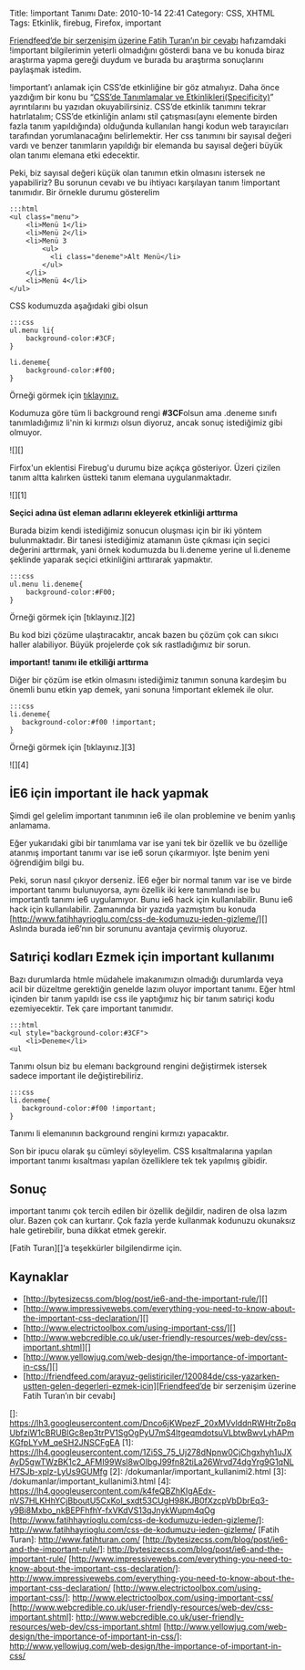 Title: !important Tanımı
Date: 2010-10-14 22:41
Category: CSS, XHTML
Tags: Etkinlik, firebug, Firefox, important

[Friendfeed’de bir serzenişim üzerine Fatih Turan’ın bir cevabı][]
hafızamdaki !important bilgilerimin yeterli olmadığını gösterdi bana ve
bu konuda biraz araştırma yapma gereği duydum ve burada bu araştırma
sonuçlarını paylaşmak istedim.

!important’ı anlamak için CSS’de etkinliğine bir göz atmalıyız. Daha
önce yazdığım bir konu bu “[CSS’de Tanımlamalar ve Etkinlikleri(Specificity)][]” ayrıntılarını bu yazıdan okuyabilirsiniz.
CSS’de etkinlik tanımını tekrar hatırlatalım; CSS’de etkinliğin anlamı
stil çatışması(aynı elemente birden fazla tanım yapıldığında) olduğunda
kullanılan hangi kodun web tarayıcıları tarafından yorumlanacağını
belirlemektir. Her css tanımını bir sayısal değeri vardı ve benzer
tanımların yapıldığı bir elemanda bu sayısal değeri büyük olan tanımı
elemana etki edecektir.

Peki, biz sayısal değeri küçük olan tanımın etkin olmasını istersek ne
yapabiliriz? Bu sorunun cevabı ve bu ihtiyacı karşılayan tanım
!important tanımıdır. Bir örnekle durumu gösterelim

	:::html
	<ul class="menu">
	    <li>Menü 1</li>
	    <li>Menü 2</li>
	    <li>Menü 3
	        <ul>
	          <li class="deneme">Alt Menü</li>
	        </ul>
	    </li>
	    <li>Menü 4</li>
	</ul> 

CSS kodumuzda aşağıdaki gibi olsun

	:::css
	ul.menu li{
		background-color:#3CF;
	}

	li.deneme{
		background-color:#f00;
	} 

Örneği görmek için [tıklayınız.][]

Kodumuza göre tüm li background rengi **#3CF**olsun ama .deneme sınıfı
tanımladığımız li'nin ki kırmızı olsun diyoruz, ancak sonuç istediğimiz
gibi olmuyor.

![][]

Firfox'un eklentisi Firebug'u durumu bize açıkça gösteriyor. Üzeri
çizilen tanım altta kalırken üstteki tanım elemana uygulanmaktadır.

![][1]

**Seçici adına üst eleman adlarını ekleyerek etkinliği arttırma**

Burada bizim kendi istediğimiz sonucun oluşması için bir iki yöntem
bulunmaktadır. Bir tanesi istediğimiz atamanın üste çıkması için seçici
değerini arttırmak, yani örnek kodumuzda bu li.deneme yerine ul
li.deneme şeklinde yaparak seçici etkinliğini arttırarak yapmaktır.

	:::css
	ul.menu li.deneme{
  		background-color:#F00;
  	}


Örneği görmek için [tıklayınız.][2]

Bu kod bizi çözüme ulaştıracaktır, ancak bazen bu çözüm çok can sıkıcı
haller alabiliyor. Büyük projelerde çok sık rastladığımız bir sorun.

**important! tanımı ile etkiliği arttırma**

Diğer bir çözüm ise etkin olmasını istediğimiz tanımın sonuna kardeşim
bu önemli bunu etkin yap demek, yani sonuna !important eklemek ile
olur.  

	:::css
	li.deneme{
	   background-color:#f00 !important;
	}

Örneği görmek için [tıklayınız.][3]

![][4]  

## İE6 için important ile hack yapmak

Şimdi gel gelelim important tanımının ie6 ile olan problemine ve benim
yanlış anlamama.

Eğer yukarıdaki gibi bir tanımlama var ise yani tek bir özellik ve bu
özelliğe atanmış important tanımı var ise ie6 sorun çıkarmıyor. İşte
benim yeni öğrendiğim bilgi bu.

Peki, sorun nasıl çıkıyor derseniz. İE6 eğer bir normal tanım var ise ve
birde important tanımı bulunuyorsa, aynı özellik iki kere tanımlandı ise
bu importantlı tanımı ie6 uygulamıyor. Bunu ie6 hack için
kullanılabilir. Bunu ie6 hack için kullanılabilir. Zamanında bir yazıda
yazmıştım bu konuda
[http://www.fatihhayrioglu.com/css-de-kodumuzu-ieden-gizleme/][] Aslında
burada ie6’nın bir sorununu avantaja çevirmiş oluyoruz.

## Satıriçi kodları Ezmek için important kullanımı

Bazı durumlarda htmle müdahele imakanımızın olmadığı durumlarda veya
acil bir düzeltme gerektiğin genelde lazım oluyor important tanımı. Eğer
html içinden bir tanım yapıldı ise css ile yaptığımız hiç bir tanım
satıriçi kodu ezemiyecektir. Tek çare important tanımıdır.

	:::html
	<ul style="background-color:#3CF">
		<li>Deneme</li>
	<ul 

Tanımı olsun biz bu elemanı background rengini değiştirmek istersek
sadece important ile değiştirebiliriz.

	:::css
	li.deneme{
	   background-color:#f00 !important;
	} 

Tanımı li elemanının background rengini kırmızı yapacaktır.

Son bir ipucu olarak şu cümleyi söyleyelim. CSS kısaltmalarına yapılan
important tanımı kısaltması yapılan özelliklere tek tek yapılmış
gibidir.

## Sonuç

important tanımı çok tercih edilen bir özellik değildir, nadiren de olsa
lazım olur. Bazen çok can kurtarır. Çok fazla yerde kullanmak kodunuzu
okunaksız hale getirebilir, buna dikkat etmek gerekir.

[Fatih Turan][]’a teşekkürler bilgilendirme için.

## Kaynaklar

-   [http://bytesizecss.com/blog/post/ie6-and-the-important-rule/][]
-   [http://www.impressivewebs.com/everything-you-need-to-know-about-the-important-css-declaration/][]
-   [http://www.electrictoolbox.com/using-important-css/][]
-   [http://www.webcredible.co.uk/user-friendly-resources/web-dev/css-important.shtml][]
-   [http://www.yellowjug.com/web-design/the-importance-of-important-in-css/][]
-   [http://friendfeed.com/arayuz-gelistiriciler/120084de/css-yazarken-ustten-gelen-degerleri-ezmek-icin][Friendfeed’de     bir serzenişim üzerine Fatih Turan’ın bir cevabı]

  [Friendfeed’de bir serzenişim üzerine Fatih Turan’ın bir cevabı]: http://friendfeed.com/arayuz-gelistiriciler/120084de/css-yazarken-ustten-gelen-degerleri-ezmek-icin
  [CSS’de Tanımlamalar ve Etkinlikleri(Specificity)]: http://www.fatihhayrioglu.com/cssde-tanimlamalar-ve-etkinliklerispecificity/
  [tıklayınız.]: /dokumanlar/important_kullanimi.html
  []: https://lh3.googleusercontent.com/Dnco6jKWpezF_20xMVvlddnRWHtrZp8qUbfziW1cBRUBlGc8ep3trPV1SgOgPyU7mS4ltgeqmdotsuVLbtwBwvLyhAPmKGfpLYvM_qeSH2JNSCFgEA
  [1]: https://lh4.googleusercontent.com/1Zi5S_75_Uj278dNpnw0CjChgxhyh1uJXAyD5gwTWzBK1c2_AFMI99Wsl8wOIbgJ99fn82tiLa26Wrvd74dgYrg9G1qNLH7SJb-xplz-LyUs9GUMfg
  [2]: /dokumanlar/important_kullanimi2.html
  [3]: /dokumanlar/important_kullanimi3.html
  [4]: https://lh4.googleusercontent.com/k4feQBZhKIgAEdx-nVS7HLKHhYCjBboutU5CxKoI_sxdt53CUgH98KJB0fXzcpVbDbrEq3-y9Bi8Mxbo_nkBEPFhfhY-fxVKdVS13qJnykWupm4qOg
  [http://www.fatihhayrioglu.com/css-de-kodumuzu-ieden-gizleme/]: http://www.fatihhayrioglu.com/css-de-kodumuzu-ieden-gizleme/
  [Fatih Turan]: http://www.fatihturan.com/
  [http://bytesizecss.com/blog/post/ie6-and-the-important-rule/]: http://bytesizecss.com/blog/post/ie6-and-the-important-rule/
  [http://www.impressivewebs.com/everything-you-need-to-know-about-the-important-css-declaration/]: http://www.impressivewebs.com/everything-you-need-to-know-about-the-important-css-declaration/
  [http://www.electrictoolbox.com/using-important-css/]: http://www.electrictoolbox.com/using-important-css/
  [http://www.webcredible.co.uk/user-friendly-resources/web-dev/css-important.shtml]: http://www.webcredible.co.uk/user-friendly-resources/web-dev/css-important.shtml
  [http://www.yellowjug.com/web-design/the-importance-of-important-in-css/]: http://www.yellowjug.com/web-design/the-importance-of-important-in-css/
